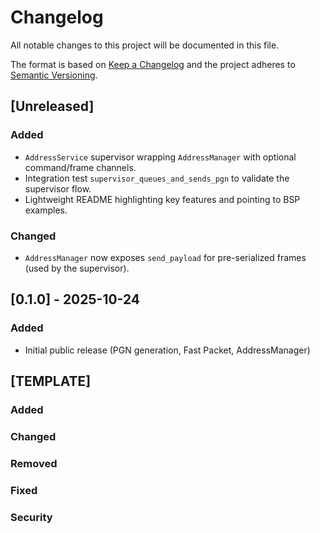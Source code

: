 # Changelog
All notable changes to this project will be documented in this file.

The format is based on [Keep a Changelog](https://keepachangelog.com/en/1.0.0/) and the project adheres to [Semantic Versioning](https://semver.org/spec/v2.0.0.html).

## [Unreleased]

### Added
- `AddressService` supervisor wrapping `AddressManager` with optional command/frame channels.
- Integration test `supervisor_queues_and_sends_pgn` to validate the supervisor flow.
- Lightweight README highlighting key features and pointing to BSP examples.

### Changed
- `AddressManager` now exposes `send_payload` for pre-serialized frames (used by the supervisor).

## [0.1.0] - 2025-10-24
### Added
- Initial public release (PGN generation, Fast Packet, AddressManager)

## [TEMPLATE]
### Added
### Changed
### Removed
### Fixed
### Security
